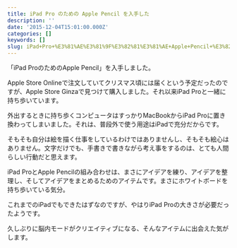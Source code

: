 ```yaml
---
title: iPad Pro のための Apple Pencil を入手した
description: ''
date: '2015-12-04T15:01:00.000Z'
categories: []
keywords: []
slug: iPad+Pro+%E3%81%AE%E3%81%9F%E3%82%81%E3%81%AE+Apple+Pencil+%E3%82%92%E5%85%A5%E6%89%8B%E3%81%97%E3%81%9F
---
```

「iPad ProのためのApple Pencil」を入手しました。

Apple Store Onlineで注文していてクリスマス頃には届くという予定だったのですが、Apple Store Ginzaで見つけて購入しました。それ以来iPad Proと一緒に持ち歩いています。

外出するときに持ち歩くコンピュータはすっかりMacBookからiPad Proに置き換わってしまいました。それは、普段外で使う用途はiPadで充分だからです。

そもそも自分は絵を描く仕事をしているわけではありませんし、そもそも絵心はありません。文字だけでも、手書きで書きながら考え事をするのは、とても人間らしい行動だと思えます。

iPad ProとApple Pencilの組み合わせは、まさにアイデアを練り、アイデアを整理し、そしてアイデアをまとめるためのアイテムです。まさにホワイトボードを持ち歩いている気分。

これまでのiPadでもできたはずなのですが、やはりiPad Proの大きさが必要だったようです。

久しぶりに脳内モードがクリエイティブになる、そんなアイテムに出会えた気がします。